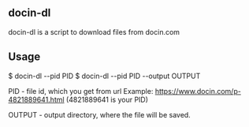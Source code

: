 ## docin-dl
docin-dl is a script to download files from docin.com
## Usage

$ docin-dl --pid PID 
$ docin-dl --pid PID --output OUTPUT

PID - file id, which you get from url
Example: https://www.docin.com/p-4821889641.html  (4821889641 is your PID)

OUTPUT - output directory, where the file will be saved.
